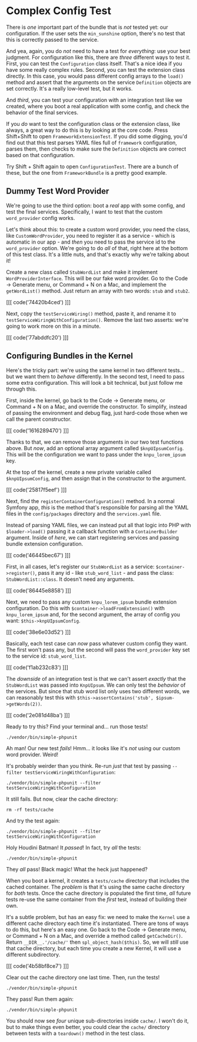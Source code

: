 # Complex Config Test

There is *one* important part of the bundle that is *not* tested yet: our
configuration. If the user sets the `min_sunshine` option, there's no test that
this is correctly passed to the service.

And yea, again, you do *not* need to have a test for *everything*: use your best
judgment. For configuration like this, there are *three* different ways to test
it. First, you can test the `Configuration` class itself. That's a nice idea if
you have some really complex rules. Second, you can test the extension class directly.
In this case, you would pass different config arrays to the `load()` method and
assert that the arguments on the service `Definition` objects are set correctly.
It's a really low-level test, but it works.

And *third*, you can test your configuration with an integration test like we created,
where you boot a real application with some config, and check the behavior of the
final services.

If you *do* want to test the configuration class or the extension class, like always,
a great way to do this is by looking at the core code. Press Shift+Shift to open
`FrameworkExtensionTest`. If you did some digging, you'd find out that this test
parses YAML files full of `framework` configuration, parses them, then checks to
make sure the `Definition` objects are correct based on that configuration.

Try Shift + Shift again to open `ConfigurationTest`. There are a bunch of these,
but the one from `FrameworkBundle` is a pretty good example.

## Dummy Test Word Provider

We're going to use the third option: boot a *real* app with some config, and test
the final services. Specifically, I want to test that the custom `word_provider`
config works.

Let's think about this: to create a custom word provider, you need the class,
like `CustomWordProvider`, you need to register it as a service - which is automatic
in our app - and *then* you need to pass the service id to the `word_provider`
option. We're going to do *all* of that, right here at the bottom of this test
class. It's a little nuts, and that's exactly why we're talking about it!

Create a new class called `StubWordList` and make it implement `WordProviderInterface`.
This will be our fake word provider. Go to the Code -> Generate menu, or Command + N
on a Mac, and implement the `getWordList()` method. Just return an array with two
words: `stub` and `stub2`.

[[[ code('74420b4ced') ]]]

Next, copy the `testServiceWiring()` method, paste it, and rename it to
`testServiceWiringWithConfiguration()`. Remove the last two asserts: we're going
to work more on this in a minute.

[[[ code('77abddfc20') ]]]

## Configuring Bundles in the Kernel

Here's the tricky part: we're using the same kernel in two different tests... but
we want them to *behave* differently. In the second test, I need to pass some extra
configuration. This will look a bit technical, but just follow me through this.

First, inside the kernel, go back to the Code -> Generate menu, or Command + N on
a Mac, and override the constructor. To simplify, instead of passing the environment
and debug flag, just hard-code those when we call the parent constructor.

[[[ code('1616289470') ]]]

Thanks to that, we can remove those arguments in our two test functions above.
But *now*, add an optional array argument called `$knpUIpsumConfig`. This will be
the configuration we want to pass under the `knpu_lorem_ipsum` key.

At the top of the kernel, create a new private variable called `$knpUIpsumConfig`,
and then assign that in the constructor to the argument.

[[[ code('25817f5eef') ]]]

Next, find the `registerContainerConfiguration()` method. In a normal Symfony app,
*this* is the method that's responsible for parsing all the YAML files in the
`config/packages` directory and the `services.yaml` file.

Instead of parsing YAML files, we can instead put all that logic into PHP with
`$loader->load()` passing it a callback function with a `ContainerBuilder` argument.
Inside of *here*, we can start registering services and passing bundle extension
configuration.

[[[ code('46445bec67') ]]]

First, in all cases, let's register our `StubWordList` as a service:
`$container->register()`, pass it any id - like `stub_word_list` - and pass the
class: `StubWordList::class`. It doesn't need any arguments.

[[[ code('86445e8858') ]]]

Next, we need to pass any custom `knpu_lorem_ipsum` bundle extension configuration.
Do this with `$container->loadFromExtension()` with `knpu_lorem_ipsum` and, for
the second argument, the array of config you want: `$this->knpUIpsumConfig`.

[[[ code('38e6e03d52') ]]]

Basically, each test case can *now* pass whatever custom config they want. The
first won't pass any, but the second will pass the `word_provider` key set to
the service id: `stub_word_list`.

[[[ code('f1ab232c83') ]]]

The *downside* of an integration test is that we can't assert *exactly* that the
`StubWordList` was passed into `KnpUIpsum`. We can only test the *behavior* of
the services. But since that stub word list only uses two different words, we
can reasonably test this with `$this->assertContains('stub', $ipsum->getWords(2))`.

[[[ code('2e081d48ba') ]]]

Ready to try this? Find your terminal and... run those tests!

```terminal-silent
./vendor/bin/simple-phpunit
```

Ah man! Our new test *fails*! Hmm... it looks like it's *not* using our custom word
provider. Weird!

It's probably weirder than you think. Re-run *just* that test by passing
`--filter testServiceWiringWithConfiguration`:

```terminal-silent
./vendor/bin/simple-phpunit --filter testServiceWiringWithConfiguration
```

It still fails. But now, clear the cache directory:

```terminal
rm -rf tests/cache
```

And try the test again:

```terminal-silent
./vendor/bin/simple-phpunit --filter testServiceWiringWithConfiguration
```

Holy Houdini Batman! It *passed*! In fact, try *all* the tests:

```terminal-silent
./vendor/bin/simple-phpunit
```

They *all* pass! Black magic! What the heck just happened?

When you boot a kernel, it creates a `tests/cache` directory that includes the
cached container. The *problem* is that it's using the same cache directory for
*both* tests. Once the cache directory is populated the first time, *all*
future tests re-use the same container from the *first* test, instead of building
their own.

It's a subtle problem, but has an easy fix: we need to make the `Kernel` use a
different cache directory each time it's instantiated. There are tons of ways to
do this, but here's an easy one. Go back to the Code -> Generate menu, or Command + N
on a Mac, and override a method called `getCacheDir()`. Return
`__DIR__.'/cache/'` then `spl_object_hash($this)`. So, we will *still* use that
cache directory, but each time you create a new Kernel, it will use a different
subdirectory.

[[[ code('4b58bf8ce7') ]]]

Clear out the cache directory one last time. Then, run the tests!

```terminal-silent
./vendor/bin/simple-phpunit
```

They pass! Run them again:

```terminal-silent
./vendor/bin/simple-phpunit
```

You should now see *four* unique sub-directories inside `cache/`. I won't do it, 
but to make things even better, you could clear the `cache/` directory between
tests with a `teardown()` method in the test class.
